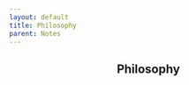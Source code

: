 ```yaml
---
layout: default
title: Philosophy
parent: Notes
---
```

<p align="center">
    <h2 align="center"> <strong> Philosophy </strong> </h2>
</p>
<p>&nbsp;</p>
